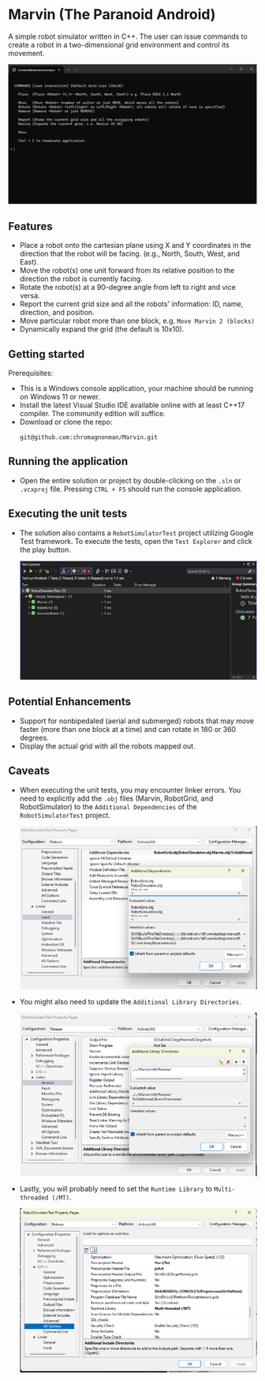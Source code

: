 # Marvin (The Paranoid Android)
A simple robot simulator written in C++. The user can issue commands to create a robot in a two-dimensional grid environment and control its movement.

![Menu](SimulatorMenu.png)

## Features

- Place a robot onto the cartesian plane using X and Y coordinates in the direction that the robot will be facing. (e.g., North, South, West, and East).
- Move the robot(s) one unit forward from its relative position to the direction the robot is currently facing.
- Rotate the robot(s) at a 90-degree angle from left to right and vice versa.
- Report the current grid size and all the robots' information: ID, name, direction, and position.
- Move particular robot more than one block, e.g. `Move Marvin 2 (blocks)`
- Dynamically expand the grid (the default is 10x10).


## Getting started
Prerequisites:
- This is a Windows console application, your machine should be running on Windows 11 or newer.
- Install the latest Visual Studio IDE available online with at least C++17 compiler. The community edition will suffice.
- Download or clone the repo:
	```
	git@github.com:chromagnonman/Marvin.git
	```
## Running the application
-  Open the entire solution or project by double-clicking on the `.sln` or `.vcxproj` file. Pressing `CTRL + F5` should run the console application.

## Executing the unit tests
- The solution also contains a `RobotSimulatorTest` project utilizing Google Test framework. To execute the tests, open the `Test Explorer` and click the play button.

	![TestExplorer](TestExplorer.png)

## Potential Enhancements
- Support for nonbipedaled (aerial and submerged) robots that may move faster (more than one block at a time) and can rotate in 180 or 360 degrees.
- Display the actual grid with all the robots mapped out.

## Caveats
- When executing the unit tests, you may encounter linker errors. You need to explicitly add the `.obj` files (Marvin, RobotGrid, and RobotSimulator) to the `Additional Dependencies`
  of the `RobotSimulatorTest` project.

	![Linker](Linker.png)
- You might also need to update the `Additional Library Directories`.

	![IncludeDirectories](IncludeDirectories.png)
- Lastly, you will probably need to set the `Runtime Library` to `Multi-threaded (/MT)`.

	![RuntimeLibrary](RuntimeLibrary.png)
	

